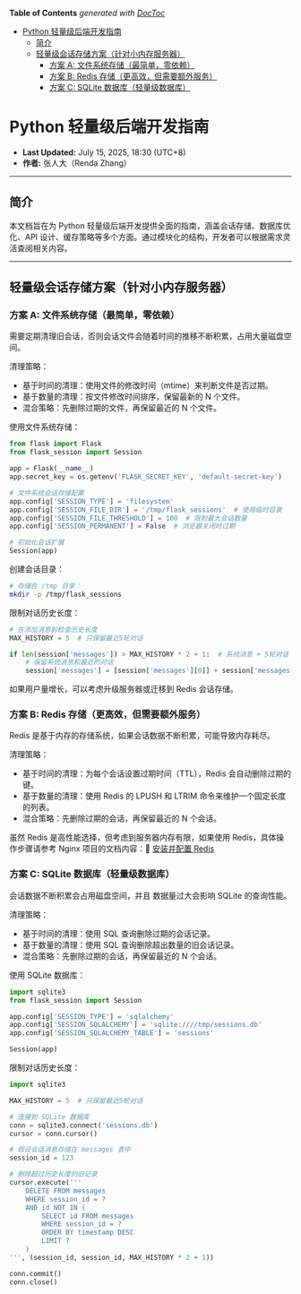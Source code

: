 <!-- START doctoc generated TOC please keep comment here to allow auto update -->
<!-- DON'T EDIT THIS SECTION, INSTEAD RE-RUN doctoc TO UPDATE -->
**Table of Contents**  *generated with [DocToc](https://github.com/thlorenz/doctoc)*

- [Python 轻量级后端开发指南](#python-%E8%BD%BB%E9%87%8F%E7%BA%A7%E5%90%8E%E7%AB%AF%E5%BC%80%E5%8F%91%E6%8C%87%E5%8D%97)
  - [简介](#%E7%AE%80%E4%BB%8B)
  - [轻量级会话存储方案（针对小内存服务器）](#%E8%BD%BB%E9%87%8F%E7%BA%A7%E4%BC%9A%E8%AF%9D%E5%AD%98%E5%82%A8%E6%96%B9%E6%A1%88%E9%92%88%E5%AF%B9%E5%B0%8F%E5%86%85%E5%AD%98%E6%9C%8D%E5%8A%A1%E5%99%A8)
    - [方案 A: 文件系统存储（最简单，零依赖）](#%E6%96%B9%E6%A1%88-a-%E6%96%87%E4%BB%B6%E7%B3%BB%E7%BB%9F%E5%AD%98%E5%82%A8%E6%9C%80%E7%AE%80%E5%8D%95%E9%9B%B6%E4%BE%9D%E8%B5%96)
    - [方案 B: Redis 存储（更高效，但需要额外服务）](#%E6%96%B9%E6%A1%88-b-redis-%E5%AD%98%E5%82%A8%E6%9B%B4%E9%AB%98%E6%95%88%E4%BD%86%E9%9C%80%E8%A6%81%E9%A2%9D%E5%A4%96%E6%9C%8D%E5%8A%A1)
    - [方案 C: SQLite 数据库（轻量级数据库）](#%E6%96%B9%E6%A1%88-c-sqlite-%E6%95%B0%E6%8D%AE%E5%BA%93%E8%BD%BB%E9%87%8F%E7%BA%A7%E6%95%B0%E6%8D%AE%E5%BA%93)

<!-- END doctoc generated TOC please keep comment here to allow auto update -->

# Python 轻量级后端开发指南

* **Last Updated:** July 15, 2025, 18:30 (UTC+8)
* **作者:** 张人大（Renda Zhang）

---

## 简介

本文档旨在为 Python 轻量级后端开发提供全面的指南，涵盖会话存储、数据库优化、API 设计、缓存策略等多个方面。通过模块化的结构，开发者可以根据需求灵活查阅相关内容。

---

## 轻量级会话存储方案（针对小内存服务器）

### 方案 A: 文件系统存储（最简单，零依赖）


需要定期清理旧会话，否则会话文件会随着时间的推移不断积累，占用大量磁盘空间。

清理策略：

- 基于时间的清理：使用文件的修改时间（mtime）来判断文件是否过期。
- 基于数量的清理：按文件修改时间排序，保留最新的 N 个文件。
- 混合策略：先删除过期的文件，再保留最近的 N 个文件。

使用文件系统存储：

```python
from flask import Flask
from flask_session import Session

app = Flask(__name__)
app.secret_key = os.getenv('FLASK_SECRET_KEY', 'default-secret-key')

# 文件系统会话存储配置
app.config['SESSION_TYPE'] = 'filesystem'
app.config['SESSION_FILE_DIR'] = '/tmp/flask_sessions'  # 使用临时目录
app.config['SESSION_FILE_THRESHOLD'] = 100  # 限制最大会话数量
app.config['SESSION_PERMANENT'] = False  # 浏览器关闭时过期

# 初始化会话扩展
Session(app)
```

创建会话目录：

```bash
# 存储在 /tmp 目录：
mkdir -p /tmp/flask_sessions
```

限制对话历史长度：

```python
# 在添加消息前检查历史长度
MAX_HISTORY = 5  # 只保留最近5轮对话

if len(session['messages']) > MAX_HISTORY * 2 + 1:  # 系统消息 + 5轮对话
    # 保留系统消息和最近的对话
    session['messages'] = [session['messages'][0]] + session['messages'][-MAX_HISTORY*2:]
```

如果用户量增长，可以考虑升级服务器或迁移到 Redis 会话存储。

### 方案 B: Redis 存储（更高效，但需要额外服务）

Redis 是基于内存的存储系统，如果会话数据不断积累，可能导致内存耗尽。

清理策略：

- 基于时间的清理：为每个会话设置过期时间（TTL），Redis 会自动删除过期的键。
- 基于数量的清理：使用 Redis 的 LPUSH 和 LTRIM 命令来维护一个固定长度的列表。
- 混合策略：先删除过期的会话，再保留最近的 N 个会话。

虽然 Redis 是高性能选择，但考虑到服务器内存有限，如果使用 Redis，具体操作步骤请参考 Nginx 项目的文档内容：📄 [安装并配置 Redis](https://github.com/RendaZhang/nginx-conf/blob/master/docs/MIGRATION_GUIDE.md#%E5%AE%89%E8%A3%85%E5%B9%B6%E9%85%8D%E7%BD%AE-redis)

### 方案 C: SQLite 数据库（轻量级数据库）

会话数据不断积累会占用磁盘空间，并且 数据量过大会影响 SQLite 的查询性能。

清理策略：

- 基于时间的清理：使用 SQL 查询删除过期的会话记录。
- 基于数量的清理：使用 SQL 查询删除超出数量的旧会话记录。
- 混合策略：先删除过期的会话，再保留最近的 N 个会话。

使用 SQLite 数据库：

```python
import sqlite3
from flask_session import Session

app.config['SESSION_TYPE'] = 'sqlalchemy'
app.config['SESSION_SQLALCHEMY'] = 'sqlite:////tmp/sessions.db'
app.config['SESSION_SQLALCHEMY_TABLE'] = 'sessions'

Session(app)
```

限制对话历史长度：

```python
import sqlite3

MAX_HISTORY = 5  # 只保留最近5轮对话

# 连接到 SQLite 数据库
conn = sqlite3.connect('sessions.db')
cursor = conn.cursor()

# 假设会话消息存储在 messages 表中
session_id = 123

# 删除超过历史长度的旧记录
cursor.execute('''
    DELETE FROM messages
    WHERE session_id = ?
    AND id NOT IN (
        SELECT id FROM messages
        WHERE session_id = ?
        ORDER BY timestamp DESC
        LIMIT ?
    )
''', (session_id, session_id, MAX_HISTORY * 2 + 1))

conn.commit()
conn.close()
```
